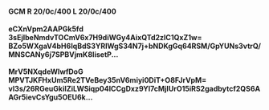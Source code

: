 #### GCM R 20/0c/400 L 20/0c/400
**eCXnVpm2AAPGk5fd**<br/>**3sEjlbeNmdvTOCmV6x7H9diWGy4AixQTd2zlC1QxZ1w=**<br/>**BZo5WXgaV4bH6IqBdS3YRlWgS34N7j+bNDKgGq64RSM/GpYUNs3vtrQ/MNSCANy6j7SPBVjmK8IisetP...**<br/><br/>
**MrV5NXqdeWIwfDoG**<br/>**MPVTJKFHxUm5Re2TVeBey35nV6miyi0DiT+O8FJrVpM=**<br/>**vI3s/26RGeuGkiIZiLWSiqp04ICCgDxz9Yl7cMjIUrO15iRS2gadbytcf2QS6AAGr5ievCsYgu5OEU6k...**
